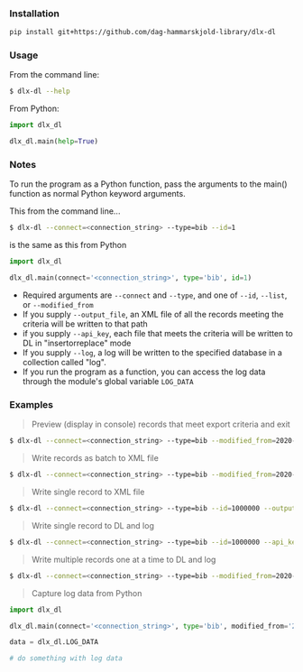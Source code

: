 
### Installation 
```bash
pip install git+https://github.com/dag-hammarskjold-library/dlx-dl
```

### Usage
From the command line:
```bash
$ dlx-dl --help
```

From Python:
```python
import dlx_dl

dlx_dl.main(help=True)
```

### Notes
To run the program as a Python function, pass the arguments to the main() function as normal Python keyword arguments.

This from the command line...

```bash
$ dlx-dl --connect=<connection_string> --type=bib --id=1
```

is the same as this from Python

```Python
import dlx_dl

dlx_dl.main(connect='<connection_string>', type='bib', id=1)
```

* Required arguments are `--connect` and `--type`, and one of `--id`, `--list`, or `--modified_from` 
* If you supply `--output_file`, an XML file of all the records meeting the criteria will be written to that path
* if you supply `--api_key`, each file that meets the criteria will be written to DL in "insertorreplace" mode
* If you supply `--log`, a log will be written to the specified database in a collection called "log".
* If you run the program as a function, you can access the log data through the module's global variable `LOG_DATA`

### Examples
> Preview (display in console) records that meet export criteria and exit
```bash
$ dlx-dl --connect=<connection_string> --type=bib --modified_from=2020-04-06 --preview
```

> Write records as batch to XML file
```bash
$ dlx-dl --connect=<connection_string> --type=bib --modified_from=2020-04-06 --output_file=<path_to_file>
```

> Write single record to XML file
```bash
$ dlx-dl --connect=<connection_string> --type=bib --id=1000000 --output_file=<path_to_file>
```

> Write single record to DL and log
```bash
$ dlx-dl --connect=<connection_string> --type=bib --id=1000000 --api_key=<api_key> --log=<connection_string>
```

> Write multiple records one at a time to DL and log
```bash
$ dlx-dl --connect=<connection_string> --type=bib --modified_from=2020-04-06Z00:00 --api_key=<api_key> --log=<connection_string>
```

> Capture log data from Python
```python
import dlx_dl

dlx_dl.main(connect='<connection_string>', type='bib', modified_from='2020-04-06Z00:00', api_key='<api_key>')

data = dlx_dl.LOG_DATA

# do something with log data
```

